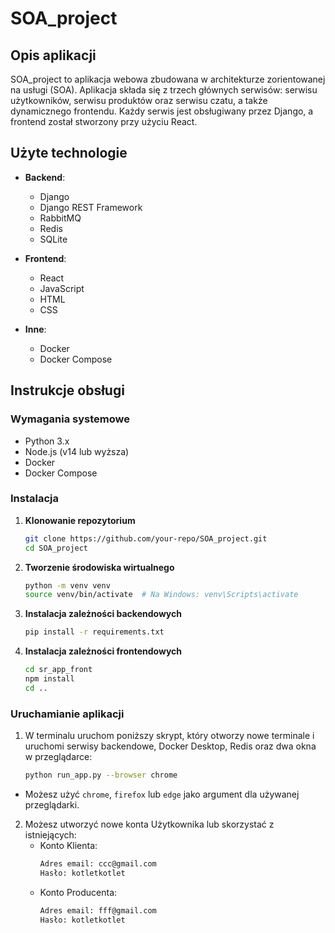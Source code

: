 # SOA_project

## Opis aplikacji

SOA_project to aplikacja webowa zbudowana w architekturze zorientowanej na usługi (SOA). Aplikacja składa się z trzech głównych serwisów: serwisu użytkowników, serwisu produktów oraz serwisu czatu, a także dynamicznego frontendu. Każdy serwis jest obsługiwany przez Django, a frontend został stworzony przy użyciu React.

## Użyte technologie

- **Backend**:
  - Django
  - Django REST Framework
  - RabbitMQ
  - Redis
  - SQLite

- **Frontend**:
  - React
  - JavaScript
  - HTML
  - CSS

- **Inne**:
  - Docker
  - Docker Compose

## Instrukcje obsługi

### Wymagania systemowe

- Python 3.x
- Node.js (v14 lub wyższa)
- Docker
- Docker Compose

### Instalacja

1. **Klonowanie repozytorium**
   ```bash
   git clone https://github.com/your-repo/SOA_project.git
   cd SOA_project
2. **Tworzenie środowiska wirtualnego**
    ```bash
    python -m venv venv
    source venv/bin/activate  # Na Windows: venv\Scripts\activate
3. **Instalacja zależności backendowych**
    ```bash
    pip install -r requirements.txt
4. **Instalacja zależności frontendowych**
    ```bash
    cd sr_app_front
    npm install
    cd ..
### Uruchamianie aplikacji

1. W terminalu uruchom poniższy skrypt, który otworzy nowe terminale i uruchomi serwisy backendowe, Docker Desktop, Redis oraz dwa okna w przeglądarce:
    
    ```bash
    python run_app.py --browser chrome
- Możesz użyć `chrome`, `firefox` lub `edge` jako argument dla używanej przeglądarki.
2. Możesz utworzyć nowe konta Użytkownika lub skorzystać z istniejących:
    - Konto Klienta:
        ```bash
        Adres email: ccc@gmail.com
        Hasło: kotletkotlet
    - Konto Producenta:
        ```bash
        Adres email: fff@gmail.com
        Hasło: kotletkotlet
